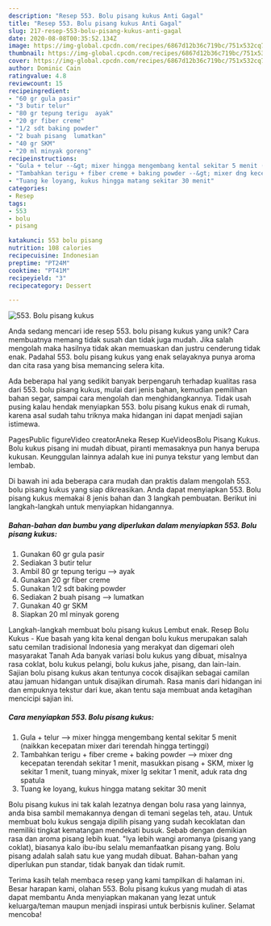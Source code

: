 ```yaml
---
description: "Resep 553. Bolu pisang kukus Anti Gagal"
title: "Resep 553. Bolu pisang kukus Anti Gagal"
slug: 217-resep-553-bolu-pisang-kukus-anti-gagal
date: 2020-08-08T00:35:52.134Z
image: https://img-global.cpcdn.com/recipes/6867d12b36c719bc/751x532cq70/553-bolu-pisang-kukus-foto-resep-utama.jpg
thumbnail: https://img-global.cpcdn.com/recipes/6867d12b36c719bc/751x532cq70/553-bolu-pisang-kukus-foto-resep-utama.jpg
cover: https://img-global.cpcdn.com/recipes/6867d12b36c719bc/751x532cq70/553-bolu-pisang-kukus-foto-resep-utama.jpg
author: Dominic Cain
ratingvalue: 4.8
reviewcount: 15
recipeingredient:
- "60 gr gula pasir"
- "3 butir telur"
- "80 gr tepung terigu  ayak"
- "20 gr fiber creme"
- "1/2 sdt baking powder"
- "2 buah pisang  lumatkan"
- "40 gr SKM"
- "20 ml minyak goreng"
recipeinstructions:
- "Gula + telur --&gt; mixer hingga mengembang kental sekitar 5 menit (naikkan kecepatan mixer dari terendah hingga tertinggi)"
- "Tambahkan terigu + fiber creme + baking powder --&gt; mixer dng kecepatan terendah sekitar 1 menit, masukkan pisang + SKM, mixer lg sekitar 1 menit, tuang minyak, mixer lg sekitar 1 menit, aduk rata dng spatula"
- "Tuang ke loyang, kukus hingga matang sekitar 30 menit"
categories:
- Resep
tags:
- 553
- bolu
- pisang

katakunci: 553 bolu pisang 
nutrition: 108 calories
recipecuisine: Indonesian
preptime: "PT24M"
cooktime: "PT41M"
recipeyield: "3"
recipecategory: Dessert

---
```



![553. Bolu pisang kukus](https://img-global.cpcdn.com/recipes/6867d12b36c719bc/751x532cq70/553-bolu-pisang-kukus-foto-resep-utama.jpg)

Anda sedang mencari ide resep 553. bolu pisang kukus yang unik? Cara membuatnya memang tidak susah dan tidak juga mudah. Jika salah mengolah maka hasilnya tidak akan memuaskan dan justru cenderung tidak enak. Padahal 553. bolu pisang kukus yang enak selayaknya punya aroma dan cita rasa yang bisa memancing selera kita.

Ada beberapa hal yang sedikit banyak berpengaruh terhadap kualitas rasa dari 553. bolu pisang kukus, mulai dari jenis bahan, kemudian pemilihan bahan segar, sampai cara mengolah dan menghidangkannya. Tidak usah pusing kalau hendak menyiapkan 553. bolu pisang kukus enak di rumah, karena asal sudah tahu triknya maka hidangan ini dapat menjadi sajian istimewa.

PagesPublic figureVideo creatorAneka Resep KueVideosBolu Pisang Kukus. Bolu kukus pisang ini mudah dibuat, piranti memasaknya pun hanya berupa kukusan. Keunggulan lainnya adalah kue ini punya tekstur yang lembut dan lembab.


Di bawah ini ada beberapa cara mudah dan praktis dalam mengolah 553. bolu pisang kukus yang siap dikreasikan. Anda dapat menyiapkan 553. Bolu pisang kukus memakai 8 jenis bahan dan 3 langkah pembuatan. Berikut ini langkah-langkah untuk menyiapkan hidangannya.

<!--inarticleads1-->

##### Bahan-bahan dan bumbu yang diperlukan dalam menyiapkan 553. Bolu pisang kukus:

1. Gunakan 60 gr gula pasir
1. Sediakan 3 butir telur
1. Ambil 80 gr tepung terigu --&gt; ayak
1. Gunakan 20 gr fiber creme
1. Gunakan 1/2 sdt baking powder
1. Sediakan 2 buah pisang --&gt; lumatkan
1. Gunakan 40 gr SKM
1. Siapkan 20 ml minyak goreng


Langkah-langkah membuat bolu pisang kukus Lembut enak. Resep Bolu Kukus - Kue basah yang kita kenal dengan bolu kukus merupakan salah satu cemilan tradisional Indonesia yang merakyat dan digemari oleh masyarakat Tanah Ada banyak variasi bolu kukus yang dibuat, misalnya rasa coklat, bolu kukus pelangi, bolu kukus jahe, pisang, dan lain-lain. Sajian bolu pisang kukus akan tentunya cocok disajikan sebagai camilan atau jamuan hidangan untuk disajikan dirumah. Rasa manis dari hidangan ini dan empuknya tekstur dari kue, akan tentu saja membuat anda ketagihan mencicipi sajian ini. 

<!--inarticleads2-->

##### Cara menyiapkan 553. Bolu pisang kukus:

1. Gula + telur --&gt; mixer hingga mengembang kental sekitar 5 menit (naikkan kecepatan mixer dari terendah hingga tertinggi)
1. Tambahkan terigu + fiber creme + baking powder --&gt; mixer dng kecepatan terendah sekitar 1 menit, masukkan pisang + SKM, mixer lg sekitar 1 menit, tuang minyak, mixer lg sekitar 1 menit, aduk rata dng spatula
1. Tuang ke loyang, kukus hingga matang sekitar 30 menit


Bolu pisang kukus ini tak kalah lezatnya dengan bolu rasa yang lainnya, anda bisa sambil memakannya dengan di temani segelas teh, atau. Untuk membuat bolu kukus sengaja dipilih pisang yang sudah kecoklatan dan memiliki tingkat kematangan mendekati busuk. Sebab dengan demikian rasa dan aroma pisang lebih kuat. &#34;Iya lebih wangi aromanya (pisang yang coklat), biasanya kalo ibu-ibu selalu memanfaatkan pisang yang. Bolu pisang adalah salah satu kue yang mudah dibuat. Bahan-bahan yang diperlukan pun standar, tidak banyak dan tidak rumit. 

Terima kasih telah membaca resep yang kami tampilkan di halaman ini. Besar harapan kami, olahan 553. Bolu pisang kukus yang mudah di atas dapat membantu Anda menyiapkan makanan yang lezat untuk keluarga/teman maupun menjadi inspirasi untuk berbisnis kuliner. Selamat mencoba!

